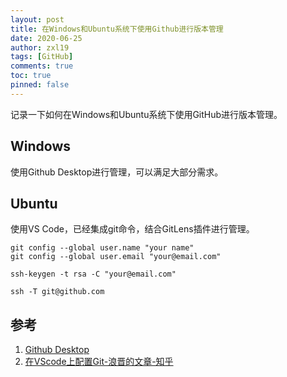 ```yaml
---
layout: post
title: 在Windows和Ubuntu系统下使用Github进行版本管理
date: 2020-06-25
author: zxl19
tags: [GitHub]
comments: true
toc: true
pinned: false
---
```


记录一下如何在Windows和Ubuntu系统下使用GitHub进行版本管理。

<!-- more -->

## Windows

使用Github Desktop进行管理，可以满足大部分需求。

## Ubuntu

使用VS Code，已经集成git命令，结合GitLens插件进行管理。

```shell
git config --global user.name "your name"
git config --global user.email "your@email.com"
```

```shell
ssh-keygen -t rsa -C "your@email.com"
```

```shell
ssh -T git@github.com
```

## 参考

1. [Github Desktop](https://desktop.github.com/)
2. [在VScode上配置Git-浪晋的文章-知乎](https://zhuanlan.zhihu.com/p/31417255)
